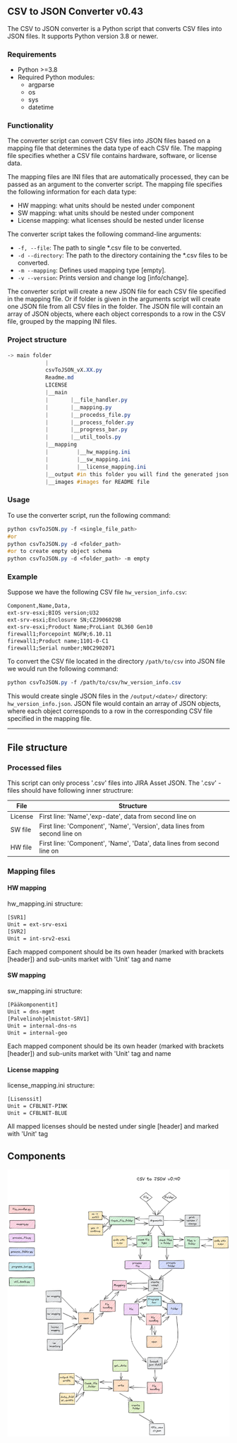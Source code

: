 ## CSV to JSON Converter v0.43

The CSV to JSON converter is a Python script that converts CSV files into JSON files. It supports Python version 3.8 or newer.

### Requirements

-   Python >=3.8
-   Required Python modules:
    -   argparse
    -   os
    -   sys
    -  datetime

### Functionality

The converter script can convert CSV files into JSON files based on a mapping file that determines the data type of each CSV file. The mapping file specifies whether a CSV file contains hardware, software, or license data.

The mapping files are INI files that are automatically processed, they can be passed as an argument to the converter script. The mapping file specifies the following information for each data type:

- HW mapping: what units should be nested under component
- SW mapping: what units should be nested under component
- License mapping: what licenses should be nested under license

The converter script takes the following command-line arguments:

-   `-f, --file`: The path to single *.csv file to be converted.
-   `-d --directory`: The path to the directory containing the *.csv files to be converted.
-   `-m --mapping`: Defines used mapping type [empty].
-   `-v --version`: Prints version and change log [info/change].

The converter script will create a new JSON file for each CSV file specified in the mapping file. Or if folder is given in the arguments script will create one JSON file from all CSV files in the folder.
The JSON file will contain an array of JSON objects, where each object corresponds to a row in the CSV file, grouped by the mapping INI files.

### Project structure
``` css
-> main folder
            |
            csvToJSON_vX.XX.py
            Readme.md
            LICENSE
            |__main
            |       |__file_handler.py
            |       |__mapping.py
            |       |__procedss_file.py
            |       |__process_folder.py
            |       |__progress_bar.py
            |       |__util_tools.py
            |__mapping
            |         |__hw_mapping.ini
            |         |__sw_mapping.ini
            |         |__license_mapping.ini
            |__output #in this folder you will find the generated json files
            |__images #images for README file              
```

### Usage

To use the converter script, run the following command:

``` css
python csvToJSON.py -f <single_file_path> 
#or
python csvToJSON.py -d <folder_path> 
#or to create empty object schema
python csvToJSON.py -d <folder_path> -m empty 
```

### Example

Suppose we have the following CSV file `hw_version_info.csv`:
``` csv
Component,Name,Data,  
ext-srv-esxi;BIOS version;U32  
ext-srv-esxi;Enclosure SN;CZJ906029B  
ext-srv-esxi;Product Name;ProLiant DL360 Gen10  
firewall1;Forcepoint NGFW;6.10.11  
firewall1;Product name;1101-0-C1  
firewall1;Serial number;N0C2902071
```

To convert the CSV file located in the directory `/path/to/csv` into JSON file we would run the following command:

``` css
python csvToJSON.py -f /path/to/csv/hw_version_info.csv 
```

This would create single JSON files in the `/output/<date>/` directory: `hw_version_info.json`. JSON file would contain an array of JSON objects, where each object corresponds to a row in the corresponding CSV file specified in the mapping file.

------------------------------------------------------------------------
## File structure

### Processed files
This script can only process '.csv' files into JIRA Asset JSON.
The '.csv' - files should have following inner structrure:

| File    | Structure                                                                  |
| ------- | -------------------------------------------------------------------------- |
| License | First line: 'Name','exp-date', data from second line on                    |
| SW file | First line: 'Component', 'Name', 'Version', data lines from second line on |
| HW file | First line: 'Component', 'Name', 'Data', data lines from second line on |

### Mapping files

#### HW mapping

hw_mapping.ini structure:
```
[SVR1]  
Unit = ext-srv-esxi
[SVR2]  
Unit = int-srv2-esxi
```

Each mapped component should be its own header (marked with brackets [header]) and sub-units market with 'Unit' tag and name 

#### SW mapping

sw_mapping.ini structure:
```
[Pääkomponentit]  
Unit = dns-mgmt
[Palvelinohjelmistot-SRV1]  
Unit = internal-dns-ns  
Unit = internal-geo
```

Each mapped component should be its own header (marked with brackets [header]) and sub-units market with 'Unit' tag and name 

#### License mapping

license_mapping.ini structure:
```
[Lisenssit]  
Unit = CFBLNET-PINK  
Unit = CFBLNET-BLUE
```

All mapped licenses should be nested under single [header] and marked with 'Unit' tag

## Components

![csvToJSON_v0411.png](images%2FcsvToJSON_v0411.png)
